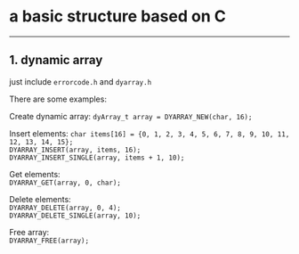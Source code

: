 # a basic structure based on C
---
## 1. dynamic array
just include `errorcode.h` and `dyarray.h`

There are some examples:

Create dynamic array:
`dyArray_t array = DYARRAY_NEW(char, 16);`


Insert elements:
`char items[16] = {0, 1, 2, 3, 4, 5, 6, 7, 8, 9, 10, 11, 12, 13, 14, 15};`  
`DYARRAY_INSERT(array, items, 16);`  
`DYARRAY_INSERT_SINGLE(array, items + 1, 10);`  


Get elements:  
`DYARRAY_GET(array, 0, char);`  


Delete elements:  
`DYARRAY_DELETE(array, 0, 4);`  
`DYARRAY_DELETE_SINGLE(array, 10);`  


Free array:   
`DYARRAY_FREE(array);`   
